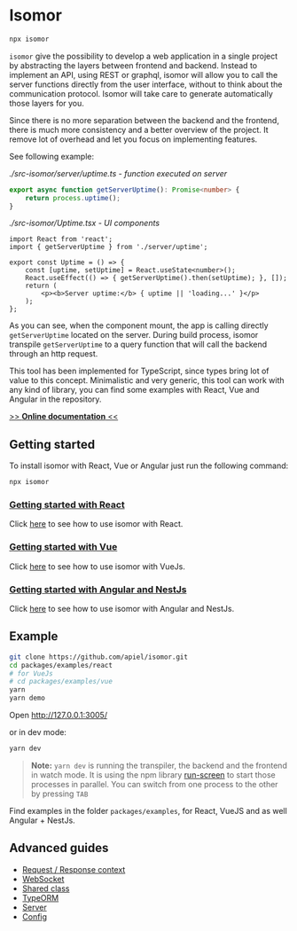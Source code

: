 # Isomor

```bash
npx isomor
```

`isomor` give the possibility to develop a web application in a single project by abstracting the layers between frontend and backend. Instead to implement an API, using REST or graphql, isomor will allow you to call the server functions directly from the user interface, without to think about the communication protocol. Isomor will take care to generate automatically those layers for you.

Since there is no more separation between the backend and the frontend, there is much more consistency and a better overview of the project. It remove lot of overhead and let you focus on implementing features.

See following example:

*./src-isomor/server/uptime.ts - function executed on server*
```ts
export async function getServerUptime(): Promise<number> {
    return process.uptime();
}
```

*./src-isomor/Uptime.tsx - UI components*
```tsx
import React from 'react';
import { getServerUptime } from './server/uptime';

export const Uptime = () => {
    const [uptime, setUptime] = React.useState<number>();
    React.useEffect(() => { getServerUptime().then(setUptime); }, []);
    return (
        <p><b>Server uptime:</b> { uptime || 'loading...' }</p>
    );
};
```

As you can see, when the component mount, the app is calling directly `getServerUptime` located on the server. During build process, isomor transpile `getServerUptime` to a query function that will call the backend through an http request.

This tool has been implemented for TypeScript, since types bring lot of value to this concept. Minimalistic and very generic, this tool can work with any kind of library, you can find some examples with React, Vue and Angular in the repository.

[>> **Online documentation** <<](https://apiel.github.io/isomor/)

## Getting started

To install isomor with React, Vue or Angular just run the following command:

```bash
npx isomor
```

### [Getting started with React](Docs/getting-started/React.md)

Click [here](Docs/getting-started/React.md) to see how to use isomor with React.

### [Getting started with Vue](Docs/getting-started/Vue.md)

Click [here](Docs/getting-started/Vue.md) to see how to use isomor with VueJs.

### [Getting started with Angular and NestJs](Docs/getting-started/Angular.md)

Click [here](Docs/getting-started/Angular.md) to see how to use isomor with Angular and NestJs.

## Example

```bash
git clone https://github.com/apiel/isomor.git
cd packages/examples/react
# for VueJs
# cd packages/examples/vue
yarn
yarn demo
```
Open http://127.0.0.1:3005/

or in dev mode:

```bash
yarn dev
```

> **Note:** `yarn dev` is running the transpiler, the backend and the frontend in watch mode. It is using the npm library [run-screen](https://www.npmjs.com/package/run-screen) to start those processes in parallel. You can switch from one process to the other by pressing `TAB`

Find examples in the folder `packages/examples`, for React, VueJS and as well Angular + NestJs.

## Advanced guides

  <!-- * [VScode](Docs/VScode.md) -->
  * [Request / Response context](Docs/ReqResCtx.md)
  * [WebSocket](Docs/WebSocket.md)
  * [Shared class](Docs/Shared-class.md)
  * [TypeORM](Docs/TypeORM.md)
  * [Server](Docs/Server.md)
  * [Config](Docs/Config.md)
  <!-- * [Babel](Docs/Babel.md) -->